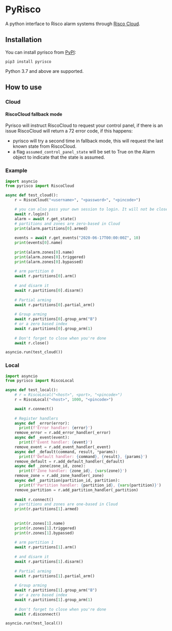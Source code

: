 # PyRisco

A python interface to Risco alarm systems through [Risco Cloud](https://riscocloud.com/ELAS/WebUI).

## Installation

You can install pyrisco from [PyPI](https://pypi.org/project/pyrisco/):

    pip3 install pyrisco

Python 3.7 and above are supported.


## How to use

### Cloud

#### RiscoCloud fallback mode

Pyrisco will instruct RiscoCloud to request your control panel, if there is an issue RiscoCloud will return a 72 error code, if this happens:
* pyrisco will try a second time in fallback mode, this will request the last known state from RiscoCloud.
* a flag `assumed_control_panel_state` will be set to True on the Alarm object to indicate that the state is assumed.  

### Example

```python
import asyncio
from pyrisco import RiscoCloud

async def test_cloud():
    r = RiscoCloud("<username>", "<password>", "<pincode>")

    # you can also pass your own session to login. It will not be closed    
    await r.login()
    alarm = await r.get_state()
    # partitions and zones are zero-based in Cloud
    print(alarm.partitions[0].armed)
    
    events = await r.get_events("2020-06-17T00:00:00Z", 10)
    print(events[0].name)
    
    print(alarm.zones[0].name)
    print(alarm.zones[0].triggered)
    print(alarm.zones[0].bypassed)
    
    # arm partition 0
    await r.partitions[0].arm()
    
    # and disarm it
    await r.partitions[0].disarm()
    
    # Partial arming
    await r.partitions[0].partial_arm()
    
    # Group arming
    await r.partitions[0].group_arm("B")
    # or a zero based index
    await r.partitions[0].group_arm(1)
    
    # Don't forget to close when you're done
    await r.close()

asyncio.run(test_cloud())
```


### Local

```python
import asyncio
from pyrisco import RiscoLocal

async def test_local():
    # r = RiscoLocal("<host>", <port>, "<pincode>")
    r = RiscoLocal("<host>", 1000, "<pincode>")

    await r.connect()
    
    # Register handlers
    async def _error(error):
      print(f'Error handler: {error}')
    remove_error = r.add_error_handler(_error)
    async def _event(event):
      print(f'Event handler: {event}')
    remove_event = r.add_event_handler(_event)
    async def _default(command, result, *params):
      print(f'Default handler: {command}, {result}, {params}')
    remove_default = r.add_default_handler(_default)
    async def _zone(zone_id, zone):
      print(f'Zone handler: {zone_id}, {vars(zone)}')
    remove_zone = r.add_zone_handler(_zone)
    async def _partition(partition_id, partition):
      print(f'Partition handler: {partition_id}, {vars(partition)}')
    remove_partition = r.add_partition_handler(_partition)
    
    await r.connect()
    # partitions and zones are one-based in Cloud
    print(r.partitions[1].armed)
    
    
    print(r.zones[1].name)
    print(r.zones[1].triggered)
    print(r.zones[1].bypassed)
    
    # arm partition 1
    await r.partitions[1].arm()
    
    # and disarm it
    await r.partitions[1].disarm()
    
    # Partial arming
    await r.partitions[1].partial_arm()
    
    # Group arming
    await r.partitions[1].group_arm("B")
    # or a zero based index
    await r.partitions[1].group_arm(1)
    
    # Don't forget to close when you're done
    await r.disconnect()

asyncio.run(test_local())
```